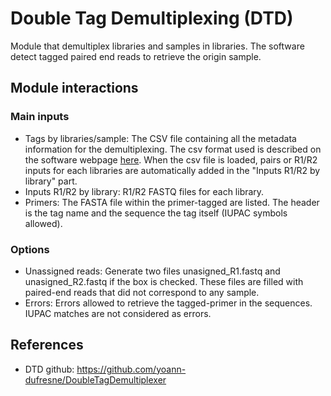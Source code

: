 # Double Tag Demultiplexing (DTD)

Module that demultiplex libraries and samples in libraries.
The software detect tagged paired end reads to retrieve the origin sample.

## Module interactions

### Main inputs

* Tags by libraries/sample: The CSV file containing all the metadata information for the demultiplexing.
The csv format used is described on the software webpage [here](https://github.com/yoann-dufresne/DoubleTagDemultiplexer).
When the csv file is loaded, pairs or R1/R2 inputs for each libraries are automatically added in the "Inputs R1/R2 by library" part.
* Inputs R1/R2 by library: R1/R2 FASTQ files for each library.
* Primers: The FASTA file within the primer-tagged are listed.
The header is the tag name and the sequence the tag itself (IUPAC symbols allowed).

### Options

* Unassigned reads: Generate two files unasigned_R1.fastq and unasigned_R2.fastq if the box is checked.
These files are filled with paired-end reads that did not correspond to any sample.
* Errors: Errors allowed to retrieve the tagged-primer in the sequences.
IUPAC matches are not considered as errors.

## References

* DTD github: https://github.com/yoann-dufresne/DoubleTagDemultiplexer